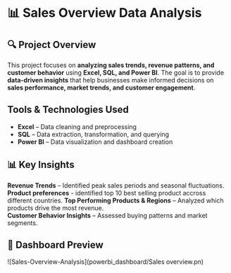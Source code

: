 # 📊 Sales Overview Data Analysis  

## 🔍 Project Overview  
This project focuses on **analyzing sales trends, revenue patterns, and customer behavior** using **Excel, SQL, and Power BI**. The goal is to provide **data-driven insights** that help businesses make informed decisions on **sales performance, market trends, and customer engagement**.  

## Tools & Technologies Used  
- **Excel** – Data cleaning and preprocessing  
- **SQL** – Data extraction, transformation, and querying  
- **Power BI** – Data visualization and dashboard creation  
## 📊 Key Insights  
**Revenue Trends** – Identified peak sales periods and seasonal fluctuations.  
**Product preferences** - identified top 10 best selling product accross different countries. 
**Top Performing Products & Regions** – Analyzed which products drive the most revenue.  
**Customer Behavior Insights** – Assessed buying patterns and market segments.  

## 📸 Dashboard Preview  
![Sales-Overview-Analysis](powerbi_dashboard/Sales overview.pn)
